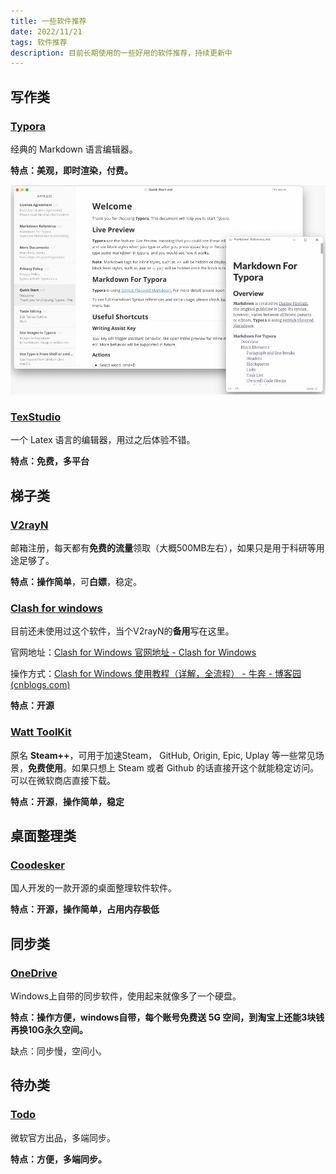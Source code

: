 ```yaml
---
title: 一些软件推荐
date: 2022/11/21
tags: 软件推荐
description: 目前长期使用的一些好用的软件推荐，持续更新中
---
```


## 写作类

### [Typora](https://typoraio.cn/)

经典的 Markdown 语言编辑器。

**特点：美观，即时渲染，付费。**

![image-20221121120036625](SoftWare/image-20221121120036625.png)

### [TexStudio](https://www.texstudio.org/)

一个 Latex 语言的编辑器，用过之后体验不错。

**特点：免费，多平台**

## 梯子类

### [V2rayN](https://w1.v2free.net/)  

邮箱注册，每天都有**免费的流量**领取（大概500MB左右），如果只是用于科研等用途足够了。

**特点：操作简单**，可**白嫖**，稳定。

### [Clash for windows ](https://github.com/Fndroid/clash_for_windows_pkg)

目前还未使用过这个软件，当个V2rayN的**备用**写在这里。

官网地址：[Clash for Windows 官网地址 - Clash for Windows](https://clashforwindows.org/clash-for-windows-official/)

操作方式：[Clash for Windows 使用教程（详解，全流程） - 牛奔 - 博客园 (cnblogs.com)](https://www.cnblogs.com/niuben/p/16651185.html)

**特点：开源**

### [Watt ToolKit ](https://steampp.net/) 

原名 **Steam++**，可用于加速Steam， GitHub, Origin, Epic, Uplay 等一些常见场景，**免费使用**。如果只想上 Steam 或者 Github 的话直接开这个就能稳定访问。可以在微软商店直接下载。

**特点：开源**，**操作简单，稳定**

## 桌面整理类

### [Coodesker](https://www.coodesker.com/)

国人开发的一款开源的桌面整理软件软件。

**特点：开源，操作简单，占用内存极低**

## 同步类

### [OneDrive](https://onedrive.live.com/about/zh-cn/)

Windows上自带的同步软件，使用起来就像多了一个硬盘。

**特点：操作方便，windows自带，每个账号免费送 5G 空间，到淘宝上还能3块钱再换10G永久空间。**

缺点：同步慢，空间小。

## 待办类

### [Todo](https://todo.microsoft.com/tasks/zh-cn/)

微软官方出品，多端同步。

**特点：方便，多端同步。**



